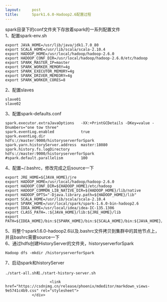 ```yaml
---
layout:     post
title:      Spark1.6.0-Hadoop2.6配置过程
---
```

<div id="article_content" class="article_content clearfix csdn-tracking-statistics" data-pid="blog" data-mod="popu_307" data-dsm="post">
								            <div id="content_views" class="markdown_views prism-atom-one-dark">
							<!-- flowchart 箭头图标 勿删 -->
							<svg xmlns="http://www.w3.org/2000/svg" style="display: none;"><path stroke-linecap="round" d="M5,0 0,2.5 5,5z" id="raphael-marker-block" style="-webkit-tap-highlight-color: rgba(0, 0, 0, 0);"></path></svg>
							<p>spark目录下的conf文件夹下存放着spark的一系列配置文件 <br>
1、配置spark-env.sh</p>



<pre class="prettyprint"><code class=" hljs bash"><span class="hljs-keyword">export</span> JAVA_HOME=/usr/lib/java/jdk1.<span class="hljs-number">7.0</span>_80
<span class="hljs-keyword">export</span> SCALA_HOME=/usr/lib/scala/scala-<span class="hljs-number">2.10</span>.<span class="hljs-number">4</span>
<span class="hljs-keyword">export</span> HADOOP_HOME=/usr/local/hadoop/hadoop-<span class="hljs-number">2.6</span>.<span class="hljs-number">0</span>
<span class="hljs-keyword">export</span> HADOOP_CONF_DIR=/usr/local/hadoop/hadoop-<span class="hljs-number">2.6</span>.<span class="hljs-number">0</span>/etc/hadoop
<span class="hljs-keyword">export</span> SPARK_MASTER_IP=master
<span class="hljs-keyword">export</span> SPARK_WORKER_MEMORY=<span class="hljs-number">4</span>g
<span class="hljs-keyword">export</span> SPARK_EXECUTOR_MEMORY=<span class="hljs-number">4</span>g
<span class="hljs-keyword">export</span> SPARK_DRIVER_MEMEORY=<span class="hljs-number">4</span>g
<span class="hljs-keyword">export</span> SPARK_WORKER_CORES=<span class="hljs-number">8</span></code></pre>

<p>2、配置slaves</p>



<pre class="prettyprint"><code class=" hljs ">slave01
slave02</code></pre>

<p>3、配置spark-defaults.conf</p>



<pre class="prettyprint"><code class=" hljs avrasm">spark<span class="hljs-preprocessor">.executor</span><span class="hljs-preprocessor">.extraJavaOptions</span>   -XX:+PrintGCDetails -DKey=value -Dnumbers=<span class="hljs-string">"one tow three"</span>
spark<span class="hljs-preprocessor">.eventLog</span><span class="hljs-preprocessor">.enabled</span>            true
spark<span class="hljs-preprocessor">.eventLog</span><span class="hljs-preprocessor">.dir</span>                hdfs://master:<span class="hljs-number">9000</span>/historyserverforSpark
spark<span class="hljs-preprocessor">.yarn</span><span class="hljs-preprocessor">.historyServer</span><span class="hljs-preprocessor">.address</span>  master:<span class="hljs-number">18080</span>
spark<span class="hljs-preprocessor">.history</span><span class="hljs-preprocessor">.fs</span><span class="hljs-preprocessor">.logDirectory</span>     hdfs://master:<span class="hljs-number">9000</span>/historyserverforSpark
<span class="hljs-preprocessor">#spark.default.parallelism        100</span></code></pre>

<p>4、配置~/.bashrc，修改完成之后source一下</p>



<pre class="prettyprint"><code class=" hljs bash"><span class="hljs-keyword">export</span> JRE_HOME=<span class="hljs-variable">${JAVA_HOME}</span>/jre
<span class="hljs-keyword">export</span> HADOOP_HOME=/usr/local/hadoop/hadoop-<span class="hljs-number">2.6</span>.<span class="hljs-number">0</span>
<span class="hljs-keyword">export</span> HADOOP_CONF_DIR=<span class="hljs-variable">${HADOOP_HOME}</span>/etc/hadoop
<span class="hljs-keyword">export</span> HADOOP_COMMON_LIB_NATIVE_DIR=<span class="hljs-variable">${HADOOP_HOME}</span>/lib/native
<span class="hljs-keyword">export</span> HADOOP_OPTS=<span class="hljs-string">"-Djava.library.path=<span class="hljs-variable">${HADOOP_HOME}</span>/lib"</span>
<span class="hljs-keyword">export</span> SCALA_HOME=/usr/lib/scala/scala-<span class="hljs-number">2.10</span>.<span class="hljs-number">4</span>
<span class="hljs-keyword">export</span> SPARK_HOME=/usr/local/spark/spark-<span class="hljs-number">1.6</span>.<span class="hljs-number">0</span>-bin-hadoop2.<span class="hljs-number">6</span>
<span class="hljs-keyword">export</span> IDEA_HOME=/usr/local/idea/idea-IC-<span class="hljs-number">135.1306</span>
<span class="hljs-keyword">export</span> CLASS_PATH=.:<span class="hljs-variable">${JAVA_HOME}</span>/lib:<span class="hljs-variable">${JRE_HOME}</span>/lib
<span class="hljs-keyword">export</span> PATH=<span class="hljs-variable">${IDEA_HOME}</span>/bin:<span class="hljs-variable">${SPARK_HOME}</span>/bin:<span class="hljs-variable">${SCALA_HOME}</span>/bin:<span class="hljs-variable">${JAVA_HOME}</span>/bin:<span class="hljs-variable">${HADOOP_HOME}</span>/bin:<span class="hljs-variable">$PATH</span></code></pre>

<p>5、将整个spark1.6.0-hadoop2.6以及.bashrc文件拷贝到集群中的其他节点上，并且bashrc需要source一下 <br>
6、通过hdfs创建HistoryServer的文件夹，historyserverforSpark</p>



<pre class="prettyprint"><code class=" hljs perl">Hadoop dfs -<span class="hljs-keyword">mkdir</span> /historyserverforSpark</code></pre>

<p>7、启动spark和historyServer</p>

<pre class="prettyprint"><code class=" hljs sql">./<span class="hljs-operator"><span class="hljs-keyword">start</span>-<span class="hljs-keyword">all</span>.sh和./<span class="hljs-keyword">start</span>-history-server.sh</span></code></pre>            </div>
						<link href="https://csdnimg.cn/release/phoenix/mdeditor/markdown_views-9e5741c4b9.css" rel="stylesheet">
                </div>